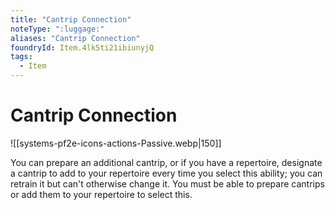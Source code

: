 ```yaml
---
title: "Cantrip Connection"
noteType: ":luggage:"
aliases: "Cantrip Connection"
foundryId: Item.4lk5ti21ibiunyjQ
tags:
  - Item
---
```


# Cantrip Connection
![[systems-pf2e-icons-actions-Passive.webp|150]]

You can prepare an additional cantrip, or if you have a repertoire, designate a cantrip to add to your repertoire every time you select this ability; you can retrain it but can't otherwise change it. You must be able to prepare cantrips or add them to your repertoire to select this.
